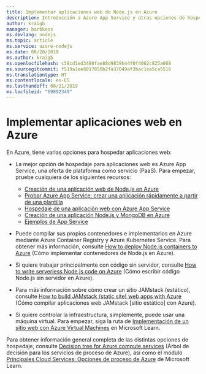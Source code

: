```yaml
---
title: Implementar aplicaciones web de Node.js en Azure
description: Introducción a Azure App Service y otras opciones de hospedaje para aplicaciones web, incluidas las aplicaciones web progresivas (PWA)
author: kraigb
manager: barbkess
ms.devlang: nodejs
ms.topic: article
ms.service: azure-nodejs
ms.date: 08/20/2019
ms.author: kraigb
ms.openlocfilehash: c58cd1ed3480fae88d9839b44f0f4062c825a068
ms.sourcegitcommit: f519a1ee8017850b2fa37049af3bac1ea5ca5516
ms.translationtype: HT
ms.contentlocale: es-ES
ms.lasthandoff: 08/21/2019
ms.locfileid: "69892349"
---
```

# <a name="how-to-deploy-web-apps-to-azure"></a>Implementar aplicaciones web en Azure

En Azure, tiene varias opciones para hospedar aplicaciones web:

- La mejor opción de hospedaje para aplicaciones web es Azure App Service, una oferta de plataforma como servicio (PaaS). Para empezar, pruebe cualquiera de los siguientes recursos:

  - [Creación de una aplicación web de Node.js en Azure](/azure/app-service/app-service-web-get-started-nodejs)
  - [Probar Azure App Service: crear una aplicación rápidamente a partir de una plantilla](https://code.visualstudio.com/tryappservice/?utm_source=msftdocs&utm_medium=microsoft&utm_campaign=tryappservice)
  - [Hospedaje de una aplicación web con Azure App Service](/learn/modules/host-a-web-app-with-azure-app-service/index)
  - [Creación de una aplicación Node.js y MongoDB en Azure](/azure/app-service/app-service-web-tutorial-nodejs-mongodb-app)
  - [Ejemplos de App Service](/samples/browse/?languages=javascript%2Cnodejs&products=azure-app-service)

- Puede compilar sus propios contenedores e implementarlos en Azure mediante Azure Container Registry y Azure Kubernetes Service. Para obtener más información, consulte [How to deploy Node.js containers to Azure](node-howto-deploy-containers.md) (Cómo implementar contenedores de Node.js en Azure).

- Si quiere trabajar principalmente con código sin servidor, consulte [How to write serverless Node.js code on Azure](node-howto-write-serverless-code.md) (Cómo escribir código Node.js sin servidor en Azure).

- Para más información sobre cómo crear un sitio JAMstack (estático), consulte [How to build JAMstack (static site) web apps with Azure](node-howto-create-static-site-jamstack.md) (Cómo compilar aplicaciones web JAMstack [sitio estático] con Azure).

- Si quiere controlar la infraestructura, simplemente, puede usar una máquina virtual. Para empezar, siga la ruta de [Implementación de un sitio web con Azure Virtual Machines](/learn/paths/deploy-a-website-with-azure-virtual-machines/) en Microsoft Learn.

Para obtener información general completa de las distintas opciones de hospedaje, consulte [Decision tree for Azure compute services](/azure/architecture/guide/technology-choices/compute-decision-tree) (Árbol de decisión para los servicios de proceso de Azure), así como el módulo [Principales Cloud Services: Opciones de proceso de Azure](/learn/modules/intro-to-azure-compute/) de Microsoft Learn.
